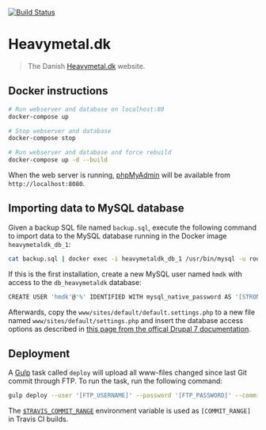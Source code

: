 [![Build Status](https://travis-ci.org/ckjeldgaard/heavymetaldk.svg?branch=master)](https://travis-ci.org/ckjeldgaard/heavymetaldk)

# Heavymetal.dk

> The Danish [Heavymetal.dk](http://heavymetal.dk) website.

## Docker instructions

``` bash
# Run webserver and database on localhost:80
docker-compose up

# Stop webserver and database
docker-compose stop

# Run webserver and database and force rebuild
docker-compose up -d --build
```

When the web server is running, [phpMyAdmin](https://www.phpmyadmin.net/) will be available from `http://localhost:8080`.

## Importing data to MySQL database

Given a backup SQL file named `backup.sql`, execute the following command to import data to the MySQL database running in the Docker image `heavymetaldk_db_1`:

``` bash
cat backup.sql | docker exec -i heavymetaldk_db_1 /usr/bin/mysql -u root --password=docker db_heavymetaldk
```

If this is the first installation, create a new MySQL user named `hmdk` with access to the `db_heavymetaldk` database:

``` bash
CREATE USER 'hmdk'@'%' IDENTIFIED WITH mysql_native_password AS '[STRONG_MYSQL_PASSWORD]'; GRANT USAGE ON *.* TO 'hmdk'@'%' REQUIRE NONE WITH MAX_QUERIES_PER_HOUR 0 MAX_CONNECTIONS_PER_HOUR 0 MAX_UPDATES_PER_HOUR 0 MAX_USER_CONNECTIONS 0; GRANT ALL PRIVILEGES ON `db_heavymetaldk`.* TO 'hmdk'@'%';
```

Afterwards, copy the `www/sites/default/default.settings.php` to a new file named `www/sites/default/settings.php` and insert the database access options as described in [this page from the offical Drupal 7 documentation](https://www.drupal.org/docs/7/install/step-3-create-settingsphp-and-the-files-directory).

## Deployment

A [Gulp](https://gulpjs.com/) task called `deploy` will upload all www-files changed since last Git commit through FTP. To run the task, run the following command:

``` bash
gulp deploy --user '[FTP_USERNAME]' --password '[FTP_PASSWORD]' --commitrange [COMMIT_RANGE]
```

The [`$TRAVIS_COMMIT_RANGE`](https://docs.travis-ci.com/user/environment-variables/#Default-Environment-Variables) environment variable is used as `[COMMIT_RANGE]` in Travis CI builds.
